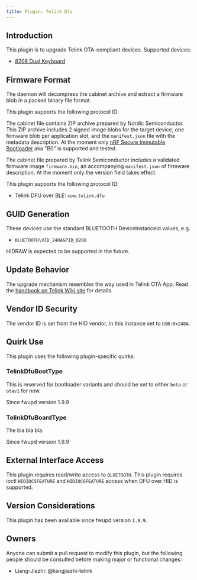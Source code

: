 ```yaml
---
title: Plugin: Telink Dfu
---
```


## Introduction

This plugin is to upgrade Telink OTA-compliant devices.
Supported devices:

* [8208 Dual Keyboard](./)

## Firmware Format

The daemon will decompress the cabinet archive and extract a firmware blob in
a packed binary file format.

This plugin supports the following protocol ID:


The cabinet file contains ZIP archive prepared by Nordic Semiconductor.
This ZIP archive includes 2 signed image blobs for the target
device, one firmware blob per application slot, and the `manifest.json` file with the metadata description.
At the moment only [nRF Secure Immutable Bootloader](https://developer.nordicsemi.com/nRF_Connect_SDK/doc/latest/nrf/samples/bootloader/README.html#bootloader)
aka "B0" is supported and tested.

The cabinet file prepared by Telink Semiconductor includes a validated firmware image `firmware.bin`, an accompanying `manifest.json` of firmware description. At the moment only the version field takes effect.

This plugin supports the following protocol ID:

* Telink DFU over BLE: `com.telink.dfu`

## GUID Generation

These devices use the standard BLUETOOTH DeviceInstanceId values, e.g.

* `BLUETOOTH\VID_248A&PID_8208`

HIDRAW is expected to be supported in the future.

## Update Behavior

The upgrade mechanism resembles the way used in Telink OTA App. Read the [handbook on Telink Wiki site](https://wiki.telink-semi.cn/wiki/index.html) for details.

## Vendor ID Security

The vendor ID is set from the HID vendor, in this instance set to `USB:0x248A`.

## Quirk Use

This plugin uses the following plugin-specific quirks:

### TelinkDfuBootType

This is reserved for bootloader variants and should be set to either `beta` or `otav1` for now.

Since fwupd version 1.9.9

### TelinkDfuBoardType

The bla bla bla.

Since fwupd version 1.9.9

## External Interface Access

This plugin requires read/write access to `BLUETOOTH`.
This plugin requires ioctl `HIDIOCSFEATURE` and `HIDIOCGFEATURE` access when DFU over HID is supported.

## Version Considerations

This plugin has been available since fwupd version `1.9.9`.

## Owners

Anyone can submit a pull request to modify this plugin, but the following people should be
consulted before making major or functional changes:

* Liang-Jiazhi: @liangjiazhi-telink
